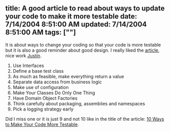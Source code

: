 title: A good article to read about ways to update your code to make it more testable
date: 7/14/2004 8:51:00 AM
updated: 7/14/2004 8:51:00 AM
tags: [""]
---
It is about ways to change your coding so that your code is more testable but it is also a good reminder about good design. I really liked the [article](http://www.theserverside.net/articles/showarticle.tss?id=10WaysTestableCode), nice work [Justin](http://www.gehtland.com/).

<ol>
<li>Use Interfaces</li>
<li>Define a base test class</li>
<li>As much as feasible, make everything return a value</li>
<li>Separate data access from business logic</li>
<li>Make use of configuration</li>
<li>Make Your Classes Do Only One Thing</li>
<li>Have Domain Object Factories</li>
<li>Think carefully about packaging, assemblies and namespaces</li>
<li>Pick a logging strategy early</li></ol>


Did I miss one or it is just 9 and not 10 like in the title of the article: [10 Ways to Make Your Code More Testable](http://www.theserverside.net/articles/showarticle.tss?id=10WaysTestableCode).

